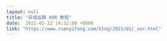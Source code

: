```yaml
---
layout: null
title: "异或运算 XOR 教程"
date:  2021-02-22 14:32:00 +0800
link: "https://www.ruanyifeng.com/blog/2021/01/_xor.html"
---
```

